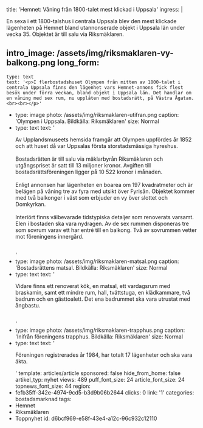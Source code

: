 title: 'Hemnet: Våning från 1800-talet mest klickad i Uppsala'
ingress: |
  <p>En sexa i ett 1800-talshus i centrala Uppsala blev den mest klickade lägenheten på Hemnet bland utannonserade objekt i Uppsala län under vecka 35. Objektet är till salu via Riksmäklaren.
  </p>
  
intro_image: /assets/img/riksmaklaren-vy-balkong.png
long_form:
  -
    type: text
    text: '<p>I flerbostadshuset Olympen från mitten av 1800-talet i centrala Uppsala finns den lägenhet vars Hemnet-annons fick flest besök under förra veckan, bland objekt i Uppsala län. Det handlar om en våning med sex rum, nu upplåten med bostadsrätt, på Västra Ågatan.<br><br></p>'
  -
    type: image
    photo: /assets/img/riksmaklaren-utifran.png
    caption: 'Olympen i Uppsala. Bildkälla: Riksmäklaren'
    size: Normal
  -
    type: text
    text: '<p>Av Upplandsmuseets hemsida framgår att Olympen uppfördes år 1852 och att huset då var Uppsalas första storstadsmässiga hyreshus. <br><br>Bostadsrätten är till salu via mäklarbyrån Riksmäklaren och utgångspriset är satt till 13 miljoner kronor. Avgiften till bostadsrättsföreningen ligger på 10 522 kronor i månaden.<br><br>Enligt annonsen har lägenheten en boarea om 197 kvadratmeter och är belägen på våning tre av fyra med utsikt över Fyrisån. Objektet kommer med två balkonger i väst som erbjuder en vy över slottet och Domkyrkan. <br><br>Interiört finns välbevarade tidstypiska detaljer som renoverats varsamt. Elen i bostaden ska vara nydragen. Av de sex rummen disponeras tre som sovrum varav ett har entré till en balkong. Två av sovrummen vetter mot föreningens innergård.<br><br></p>'
  -
    type: image
    photo: /assets/img/riksmaklaren-matsal.png
    caption: 'Bostadsrättens matsal. Bildkälla: Riksmäklaren'
    size: Normal
  -
    type: text
    text: '<p>Vidare finns ett renoverat kök, en matsal, ett vardagsrum med braskamin, samt ett mindre rum, hall, tvättstuga, en klädkammare, två badrum och en gästtoalett. Det ena badrummet ska vara utrustat med ångbastu.<br><br></p>'
  -
    type: image
    photo: /assets/img/riksmaklaren-trapphus.png
    caption: 'Inifrån föreningens trapphus. Bildkälla: Riksmäklaren'
    size: Normal
  -
    type: text
    text: '<p>Föreningen registrerades år 1984, har totalt 17 lägenheter och ska vara äkta.</p>'
template: articles/article
sponsored: false
hide_from_home: false
artikel_typ: nyhet
views: 489
puff_font_size: 24
article_font_size: 24
topnews_font_size: 44
region:
  - fefb35ff-342e-4974-9cd5-b3d9b06b2644
clicks: 0
link: '1'
categories: bostadsmarknad
tags:
  - Hemnet
  - Riksmäklaren
  - Toppnyhet
id: d6bcf969-e58f-43e4-a12c-96c932c12110
